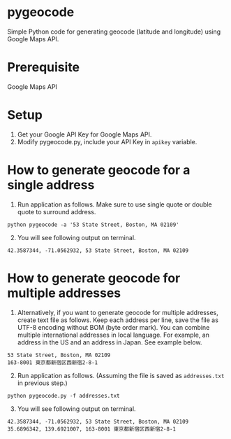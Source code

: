 # pygeocode
Simple Python code for generating geocode (latitude and longitude) using Google Maps API.

# Prerequisite
Google Maps API

# Setup
1. Get your Google API Key for Google Maps API.
2. Modify pygeocode.py, include your API Key in `apikey` variable.

# How to generate geocode for a single address
1. Run application as follows. Make sure to use single quote or double quote to surround address.
```shell
python pygeocode -a '53 State Street, Boston, MA 02109'
```
2. You will see following output on terminal.
```text
42.3587344, -71.0562932, 53 State Street, Boston, MA 02109
```

# How to generate geocode for multiple addresses
1. Alternatively, if you want to generate geocode for multiple addresses, create text file as follows. Keep each address per line, save the file as UTF-8 encoding without BOM (byte order mark). You can combine multiple international addresses in local language. For example, an address in the US and an address in Japan. See example below.
```text
53 State Street, Boston, MA 02109
163-8001 東京都新宿区西新宿2-8-1
```
2. Run application as follows. (Assuming the file is saved as `addresses.txt` in previous step.)
```shell
python pygeocode.py -f addresses.txt
```
3. You will see following output on terminal.
```text
42.3587344, -71.0562932, 53 State Street, Boston, MA 02109
35.6896342, 139.6921007, 163-8001 東京都新宿区西新宿2-8-1
```
